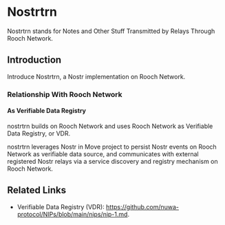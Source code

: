 # Nostrtrn

Nostrtrn stands for Notes and Other Stuff Transmitted by Relays Through Rooch Network.

## Introduction

Introduce Nostrtrn, a Nostr implementation on Rooch Network.

### Relationship With Rooch Network

#### As Verifiable Data Registry

nostrtrn builds on Rooch Network and uses Rooch Network as Verifiable Data Registry, or VDR.

nostrtrn leverages Nostr in Move project to persist Nostr events on Rooch Network as verifiable data source, and communicates with external registered Nostr relays via a service discovery and registry mechanism on Rooch Network.

## Related Links

- Verifiable Data Registry (VDR): https://github.com/nuwa-protocol/NIPs/blob/main/nips/nip-1.md.
